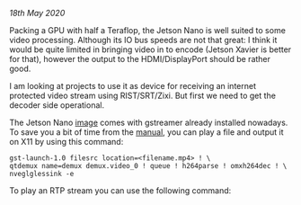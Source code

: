 _18th May 2020_

Packing a GPU with half a Teraflop, the Jetson Nano is well suited to some video processing. Although its IO bus speeds are not that great:  I think it would be quite limited in bringing video in to encode (Jetson Xavier is better for that), however the output to the HDMI/DisplayPort should be rather good.

I am looking at projects to use it as device for receiving an internet protected video stream using RIST/SRT/Zixi. But first we need to get the decoder side operational.

The Jetson Nano [image](https://developer.nvidia.com/embedded/learn/get-started-jetson-nano-devkit#write) comes with gstreamer already installed nowadays. To save you a bit of time from the [manual](https://developer.nvidia.com/embedded/dlc/l4t-accelerated-gstreamer-guide-32-1), you can play a file and output it on X11 by using this command:
```
gst-launch-1.0 filesrc location=<filename.mp4> ! \ 
qtdemux name=demux demux.video_0 ! queue ! h264parse ! omxh264dec ! \
nveglglessink -e
```

To play an RTP stream you can use the following command:

